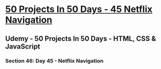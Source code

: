 # [50 Projects In 50 Days - 45 Netflix Navigation](https://arpadgbondor.github.io/50_Projects_In_50_Days-45_Netflix_Navigation/)

## Udemy - 50 Projects In 50 Days - HTML, CSS & JavaScript
### Section 46: Day 45 - Netflix Navigation
